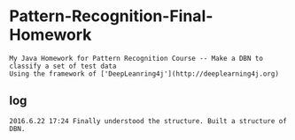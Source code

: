 # Pattern-Recognition-Final-Homework
	My Java Homework for Pattern Recognition Course -- Make a DBN to classify a set of test data
	Using the framework of ['DeepLeanring4j'](http://deeplearning4j.org)

## log
	2016.6.22 17:24 Finally understood the structure. Built a structure of DBN. 